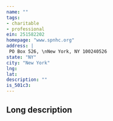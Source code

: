 ```yaml
---
name: ""
tags:
- charitable
- professional
ein: 251582202
homepage: "www.spnhc.org"
address: |
 PO Box 526, \nNew York, NY 100240526
state: "NY"
city: "New York"
lng: 
lat: 
description: ""
is_501c3: 
---
```


## Long description


